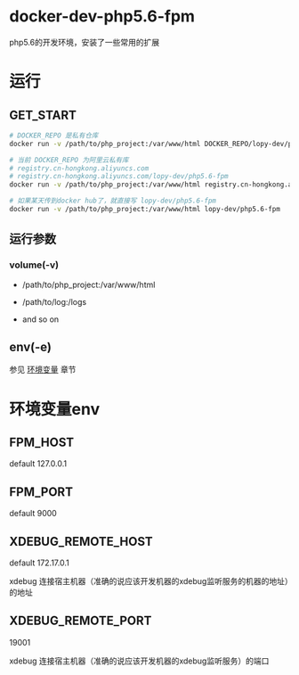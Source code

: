 # docker-dev-php5.6-fpm

php5.6的开发环境，安装了一些常用的扩展

# 运行

## GET_START

```bash
# DOCKER_REPO 是私有仓库
docker run -v /path/to/php_project:/var/www/html DOCKER_REPO/lopy-dev/php5.6-fpm

# 当前 DOCKER_REPO 为阿里云私有库
# registry.cn-hongkong.aliyuncs.com
# registry.cn-hongkong.aliyuncs.com/lopy-dev/php5.6-fpm
docker run -v /path/to/php_project:/var/www/html registry.cn-hongkong.aliyuncs.com/lopy-dev/php5.6-fpm

# 如果某天传到docker hub了，就直接写 lopy-dev/php5.6-fpm
docker run -v /path/to/php_project:/var/www/html lopy-dev/php5.6-fpm

```

## 运行参数

### volume(-v)

* /path/to/php_project:/var/www/html

* /path/to/log:/logs

* and so on

## env(-e)
参见 [环境变量](#环境变量env) 章节

# 环境变量env

## FPM_HOST
default 127.0.0.1

## FPM_PORT
default 9000

## XDEBUG_REMOTE_HOST
default 172.17.0.1

xdebug 连接宿主机器（准确的说应该开发机器的xdebug监听服务的机器的地址）的地址

## XDEBUG_REMOTE_PORT
19001

xdebug 连接宿主机器（准确的说应该开发机器的xdebug监听服务）的端口
